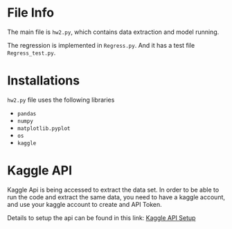 # File Info

The main file is `hw2.py`, which contains data extraction and model running.

The regression is implemented in `Regress.py`. And it has a test file `Regress_test.py`.

# Installations

`hw2.py` file uses the following libraries

- `pandas`
- `numpy`
- `matplotlib.pyplot`
- `os`
- `kaggle`

# Kaggle API

Kaggle Api is being accessed to extract the data set. In order to be able to run the code and extract the same data, you need to have a kaggle account, and use your kaggle account to create and API Token.

Details to setup the api can be found in this link: [Kaggle API Setup](https://technowhisp.com/kaggle-api-python-documentation/)
